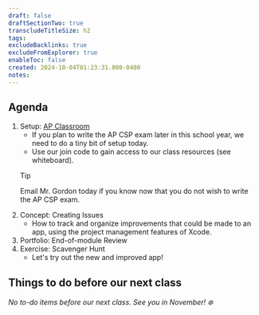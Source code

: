 ```yaml
---
draft: false
draftSectionTwo: true
transcludeTitleSize: h2
tags:
excludeBacklinks: true
excludeFromExplorer: true
enableToc: false
created: 2024-10-04T01:23:31.000-0400
notes: 
---
```

## Agenda
1. Setup: [AP Classroom](https://myap.collegeboard.org/login)
	- If you plan to write the AP CSP exam later in this school year, we need to do a tiny bit of setup today.
	- Use our join code to gain access to our class resources (see whiteboard).
	> [!TIP]
	> 
	> Email Mr. Gordon today if you know now that you do not wish to write the AP CSP exam.
1. Concept: Creating Issues
    - How to track and organize improvements that could be made to an app, using the project management features of Xcode.
1. Portfolio: End-of-module Review
2. Exercise: Scavenger Hunt
	- Let's try out the new and improved app!

## Things to do before our next class

_No to-do items before our next class. See you in November! ❄️_